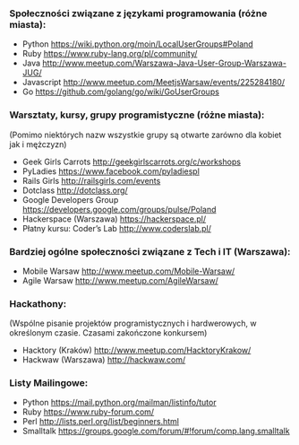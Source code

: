 ### Społeczności związane z językami programowania (różne miasta): 

* Python https://wiki.python.org/moin/LocalUserGroups#Poland
* Ruby https://www.ruby-lang.org/pl/community/  
* Java http://www.meetup.com/Warszawa-Java-User-Group-Warszawa-JUG/  
* Javascript http://www.meetup.com/MeetjsWarsaw/events/225284180/  
* Go https://github.com/golang/go/wiki/GoUserGroups 

### Warsztaty, kursy, grupy programistyczne (różne miasta):
(Pomimo niektórych nazw wszystkie grupy są otwarte zarówno dla kobiet jak i mężczyzn) 

* Geek Girls Carrots http://geekgirlscarrots.org/c/workshops  
* PyLadies https://www.facebook.com/pyladiespl  
* Rails Girls http://railsgirls.com/events 
* Dotclass http://dotclass.org/  
* Google Developers Group  https://developers.google.com/groups/pulse/Poland 
* Hackerspace (Warszawa) https://hackerspace.pl/    
* Płatny kursu: Coder’s Lab http://www.coderslab.pl/  

### Bardziej ogólne społeczności związane z Tech i IT (Warszawa):

* Mobile Warsaw http://www.meetup.com/Mobile-Warsaw/  
* Agile Warsaw http://www.meetup.com/AgileWarsaw/  

### Hackathony:
(Wspólne pisanie projektów programistycznych i hardwerowych, w określonym czasie. Czasami zakończone konkursem)

* Hacktory (Kraków) http://www.meetup.com/HacktoryKrakow/  
* Hackwaw (Warszawa) http://hackwaw.com/  

### Listy Mailingowe:

* Python https://mail.python.org/mailman/listinfo/tutor  
* Ruby https://www.ruby-forum.com/  
* Perl http://lists.perl.org/list/beginners.html  
* Smalltalk https://groups.google.com/forum/#!forum/comp.lang.smalltalk  

